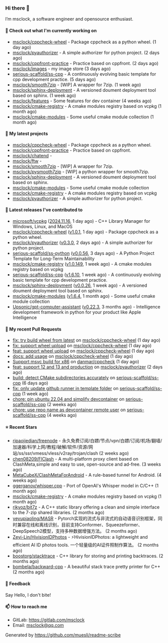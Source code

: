 ### Hi there 👋

I’m msclock, a software engineer and opensource enthusiast.

#### 👷 Check out what I'm currently working on

- [msclock/cppcheck-wheel](https://github.com/msclock/cppcheck-wheel) - Package cppcheck as a python wheel. (1 day ago)
- [msclock/pyauthorizer](https://github.com/msclock/pyauthorizer) - A simple authorizer for python project. (2 days ago)
- [msclock/cppfront-practice](https://github.com/msclock/cppfront-practice) - Practice based on cppfront. (2 days ago)
- [msclock/images](https://github.com/msclock/images) - my image store (3 days ago)
- [serious-scaffold/ss-cpp](https://github.com/serious-scaffold/ss-cpp) - A continuously evolving basic template for cpp development practice. (5 days ago)
- [msclock/smooth7zip](https://github.com/msclock/smooth7zip) - [WIP] A wrapper for 7zip. (1 week ago)
- [msclock/sphinx-deployment](https://github.com/msclock/sphinx-deployment) - A versioned doument deployment tool based on sphinx. (1 week ago)
- [msclock/features](https://github.com/msclock/features) - Some features for dev container (4 weeks ago)
- [msclock/cmake-registry](https://github.com/msclock/cmake-registry) - A cmake modules registry based on vcpkg (1 month ago)
- [msclock/cmake-modules](https://github.com/msclock/cmake-modules) - Some useful cmake module collection (1 month ago)

#### 🌱 My latest projects

- [msclock/cppcheck-wheel](https://github.com/msclock/cppcheck-wheel) - Package cppcheck as a python wheel.
- [msclock/cppfront-practice](https://github.com/msclock/cppfront-practice) - Practice based on cppfront.
- [msclock/chatend](https://github.com/msclock/chatend) - 
- [msclock/ftw](https://github.com/msclock/ftw) - 
- [msclock/smooth7zip](https://github.com/msclock/smooth7zip) - [WIP] A wrapper for 7zip.
- [msclock/pysmooth7zip](https://github.com/msclock/pysmooth7zip) - [WIP] a python wrapper for smooth7zip.
- [msclock/sphinx-deployment](https://github.com/msclock/sphinx-deployment) - A versioned doument deployment tool based on sphinx.
- [msclock/cmake-modules](https://github.com/msclock/cmake-modules) - Some useful cmake module collection
- [msclock/cmake-registry](https://github.com/msclock/cmake-registry) - A cmake modules registry based on vcpkg
- [msclock/pyauthorizer](https://github.com/msclock/pyauthorizer) - A simple authorizer for python project.

#### 🔭 Latest releases I've contributed to

- [microsoft/vcpkg](https://github.com/microsoft/vcpkg) ([2024.11.16](https://github.com/microsoft/vcpkg/releases/tag/2024.11.16), 1 day ago) - C&#43;&#43; Library Manager for Windows, Linux, and MacOS
- [msclock/cppcheck-wheel](https://github.com/msclock/cppcheck-wheel) ([v1.0.1](https://github.com/msclock/cppcheck-wheel/releases/tag/v1.0.1), 1 day ago) - Package cppcheck as a python wheel.
- [msclock/pyauthorizer](https://github.com/msclock/pyauthorizer) ([v0.3.0](https://github.com/msclock/pyauthorizer/releases/tag/v0.3.0), 2 days ago) - A simple authorizer for python project.
- [serious-scaffold/ss-python](https://github.com/serious-scaffold/ss-python) ([v0.0.56](https://github.com/serious-scaffold/ss-python/releases/tag/v0.0.56), 3 days ago) - A Python Project Template for Long-Term Maintainability
- [msclock/cmake-registry](https://github.com/msclock/cmake-registry) ([v1.0.149](https://github.com/msclock/cmake-registry/releases/tag/v1.0.149), 1 week ago) - A cmake modules registry based on vcpkg
- [serious-scaffold/ss-cpp](https://github.com/serious-scaffold/ss-cpp) ([v1.6.10](https://github.com/serious-scaffold/ss-cpp/releases/tag/v1.6.10), 1 week ago) - A continuously evolving basic template for cpp development practice.
- [msclock/sphinx-deployment](https://github.com/msclock/sphinx-deployment) ([v0.0.26](https://github.com/msclock/sphinx-deployment/releases/tag/v0.0.26), 1 week ago) - A versioned doument deployment tool based on sphinx.
- [msclock/cmake-modules](https://github.com/msclock/cmake-modules) ([v1.6.4](https://github.com/msclock/cmake-modules/releases/tag/v1.6.4), 1 month ago) - Some useful cmake module collection
- [Upsonic/gpt-computer-assistant](https://github.com/Upsonic/gpt-computer-assistant) ([v0.22.3](https://github.com/Upsonic/gpt-computer-assistant/releases/tag/v0.22.3), 3 months ago) - Intelligence development framework in python for your product like Apple Intelligence

#### 🔨 My recent Pull Requests

- [fix: try build wheel from latest](https://github.com/msclock/cppcheck-wheel/pull/7) on [msclock/cppcheck-wheel](https://github.com/msclock/cppcheck-wheel) (1 day ago)
- [fix: support wheel upload](https://github.com/msclock/cppcheck-wheel/pull/6) on [msclock/cppcheck-wheel](https://github.com/msclock/cppcheck-wheel) (1 day ago)
- [feat: support wheel upload](https://github.com/msclock/cppcheck-wheel/pull/5) on [msclock/cppcheck-wheel](https://github.com/msclock/cppcheck-wheel) (1 day ago)
- [docs: add usage](https://github.com/msclock/cppcheck-wheel/pull/4) on [msclock/cppcheck-wheel](https://github.com/msclock/cppcheck-wheel) (1 day ago)
- [Support msvc build for x86](https://github.com/danmar/cppcheck/pull/7023) on [danmar/cppcheck](https://github.com/danmar/cppcheck) (1 day ago)
- [feat: support 12 and 13 and production](https://github.com/msclock/pyauthorizer/pull/49) on [msclock/pyauthorizer](https://github.com/msclock/pyauthorizer) (2 days ago)
- [build: detect CMake subdirectories accurately](https://github.com/serious-scaffold/ss-cpp/pull/393) on [serious-scaffold/ss-cpp](https://github.com/serious-scaffold/ss-cpp) (6 days ago)
- [fix: only update github runner in template folder](https://github.com/serious-scaffold/ss-cpp/pull/392) on [serious-scaffold/ss-cpp](https://github.com/serious-scaffold/ss-cpp) (1 week ago)
- [chore: pin ubuntu 22.04 and simplify devcontainer](https://github.com/serious-scaffold/ss-cpp/pull/391) on [serious-scaffold/ss-cpp](https://github.com/serious-scaffold/ss-cpp) (2 weeks ago)
- [chore: use repo name as devcontainer remote user](https://github.com/serious-scaffold/ss-cpp/pull/390) on [serious-scaffold/ss-cpp](https://github.com/serious-scaffold/ss-cpp) (4 weeks ago)

#### ⭐ Recent Stars

- [ripaojiedian/freenode](https://github.com/ripaojiedian/freenode) - 永久免费订阅/白嫖/节点/vpn/白嫖/订阅/机场/翻墙/加速器/科学上网/教程/破解/软件/资源/网站/ss/ssr/vmess/vless/v2ray/trojan/clash (2 weeks ago)
- [chen08209/FlClash](https://github.com/chen08209/FlClash) - A multi-platform proxy client based on ClashMeta,simple and easy to use, open-source and ad-free. (3 weeks ago)
- [MetaCubeX/ClashMetaForAndroid](https://github.com/MetaCubeX/ClashMetaForAndroid) - A rule-based tunnel for Android. (4 weeks ago)
- [ggerganov/whisper.cpp](https://github.com/ggerganov/whisper.cpp) - Port of OpenAI&#39;s Whisper model in C/C&#43;&#43; (1 month ago)
- [msclock/cmake-registry](https://github.com/msclock/cmake-registry) - A cmake modules registry based on vcpkg (1 month ago)
- [rikyoz/bit7z](https://github.com/rikyoz/bit7z) - A C&#43;&#43; static library offering a clean and simple interface to the 7-zip shared libraries. (2 months ago)
- [yeyupiaoling/MASR](https://github.com/yeyupiaoling/MASR) - Pytorch实现的流式与非流式的自动语音识别框架，同时兼容在线和离线识别，目前支持Conformer、Squeezeformer、DeepSpeech2模型，支持多种数据增强方法。 (2 months ago)
- [Zeyi-Lin/HivisionIDPhotos](https://github.com/Zeyi-Lin/HivisionIDPhotos) - ⚡️HivisionIDPhotos: a lightweight and efficient AI ID photos tools. 一个轻量级的AI证件照制作算法。 (2 months ago)
- [boostorg/stacktrace](https://github.com/boostorg/stacktrace) - C&#43;&#43; library for storing and printing backtraces. (2 months ago)
- [bombela/backward-cpp](https://github.com/bombela/backward-cpp) - A beautiful stack trace pretty printer for C&#43;&#43; (2 months ago)

#### 💬 Feedback

Say Hello, I don't bite!

#### 📫 How to reach me

- GitLab: https://gitlab.com/msclock
- Email: msclock@qq.com

Generated by https://github.com/muesli/readme-scribe
